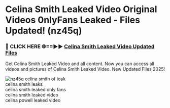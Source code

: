 # Celina Smith Leaked Video Original Videos 0nlyFans Leaked - Files Updated! (nz45q)

<h3>🔴 CLICK HERE 🌐==►► <a href="https://best4dudes.click/HH4t6V" rel="nofollow">Celina Smith Leaked Video Updated Files</a></h3>

Get Celina Smith Leaked Video and all content. Now you can access all videos and pictures of Celina Smith Leaked Video. New Updated Files 2025!

[![nz45q](https://github.com/user-attachments/assets/8c521d6e-e6e3-4a75-9320-d58ab9d79d5b)](https://best4dudes.click/HH4t6V)
celina smith of leak<br>
celina smith leaks<br>
celina smith leaked only fans<br>
celina smith leaked video<br>
celina powell leaked video